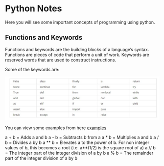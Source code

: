 <h1>Python Notes</h1>
<p> Here you will see some important concepts of programming using python.<p>
  
<h2>Functions and Keywords</h2>

<p>Functions and keywords are the building blocks of a language’s syntax.
Functions are pieces of code that perform a unit of work.
Keywords are reserved words that are used to construct instructions. </p>
<p> Some of the keywords are: </p>
<img src="screenshots/keywords.jpg">

<p>You can view some examples from here <a href="https://www.programiz.com/python-programming/keyword-list">examples</a></p>

<p> a + b = Adds a and b
a - b = Subtracts b from a
a * b = Multiplies a and b
a / b = Divides a by b
a ** b = Elevates a to the power of b. For non integer values of b, this becomes a root (i.e. a**(1/2) is the square root of a)
a // b = The integer part of the integer division of a by b
a % b = The remainder part of the integer division of a by b </p>